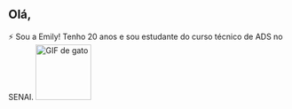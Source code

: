 ## Olá,
⚡ Sou a Emily! Tenho 20 anos e sou estudante do curso técnico de ADS no SENAI.
<img src="https://media1.tenor.com/m/XPRG-4ujVMIAAAAd/cat-work-in-progress.gif" width="100" alt="GIF de gato">

<!--
**EmilySouza22/EmilySouza22** is a ✨ _special_ ✨ repository because its `README.md` (this file) appears on your GitHub profile.

Here are some ideas to get you started:

- 🔭 I’m currently working on ...
- 🌱 I’m currently learning ...
- 👯 I’m looking to collaborate on ...
- 🤔 I’m looking for help with ...
- 💬 Ask me about ...
- 📫 How to reach me: ...
- 😄 Pronouns: ...
- ⚡ Fun fact: ...
-->



